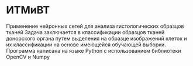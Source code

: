 # ИТМиВТ
Применение нейронных сетей для анализа гистологических образцов тканей
Задача заключается в классификации образцов тканей донорского органа путем выделения на образце изображений клеток и их классификации
на основе имеющейся обучающей выборки.
Программа написана на языке Python с использованием библиотеки OpenCV и Numpy
